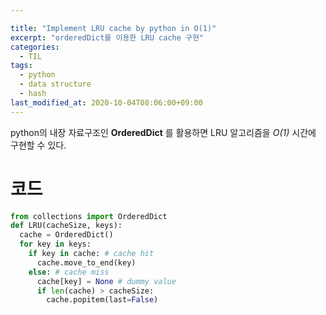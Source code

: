 ```yaml
---

title: "Implement LRU cache by python in O(1)"
excerpt: "orderedDict를 이용한 LRU cache 구현"
categories:
  - TIL
tags:
  - python
  - data structure
  - hash
last_modified_at: 2020-10-04T08:06:00+09:00
---
```


python의 내장 자료구조인 **OrderedDict** 를 활용하면 LRU 알고리즘을 *O(1)* 시간에 구현할 수 있다.

# 코드

```python
from collections import OrderedDict
def LRU(cacheSize, keys):
  cache = OrderedDict()
  for key in keys:
    if key in cache: # cache hit
      cache.move_to_end(key)
    else: # cache miss
      cache[key] = None # dummy value
      if len(cache) > cacheSize:
        cache.popitem(last=False)
```
